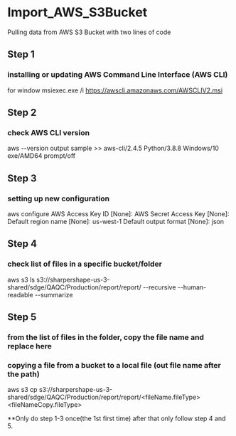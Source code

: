 # Import_AWS_S3Bucket
Pulling data from AWS S3 Bucket with two lines of code

## Step 1
### installing or updating AWS Command Line Interface (AWS CLI)
for window
msiexec.exe /i https://awscli.amazonaws.com/AWSCLIV2.msi

## Step 2 
### check AWS CLI version
aws --version
output sample >> aws-cli/2.4.5 Python/3.8.8 Windows/10 exe/AMD64 prompt/off

## Step 3 
### setting up new configuration 
aws configure
AWS Access Key ID [None]: <your access key id>
AWS Secret Access Key [None]: <your secret access key>
Default region name [None]: us-west-1
Default output format [None]: json

## Step 4 
### check list of files in a specific bucket/folder
aws s3 ls s3://sharpershape-us-3-shared/sdge/QAQC/Production/report/report/ --recursive --human-readable --summarize

## Step 5 
### from the list of files in the folder, copy the file name and replace here
### copying a file from a bucket to a local file (out file name after the path)
aws s3 cp s3://sharpershape-us-3-shared/sdge/QAQC/Production/report/report/<fileName.fileType> <fileNameCopy.fileType>

**Only do step 1-3 once(the 1st first time) after that only follow step 4 and 5.
